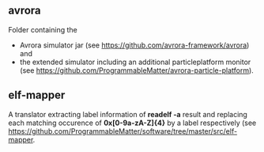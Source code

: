 avrora
------
Folder containing the
  * Avrora simulator jar (see <https://github.com/avrora-framework/avrora>) and
  * the extended simulator including an additional particleplatform monitor 
  (see <https://github.com/ProgrammableMatter/avrora-particle-platform>).


elf-mapper
----------
A translator extracting label information of **readelf -a** result
and replacing each matching occurence of **0x[0-9a-zA-Z]{4}** by a label respectively 
(see <https://github.com/ProgrammableMatter/software/tree/master/src/elf-mapper>.
